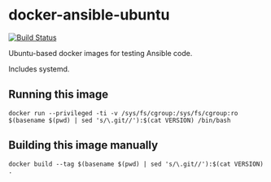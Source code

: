 # docker-ansible-ubuntu

[![Build Status](https://travis-ci.com/agoloncser/docker-ansible-ubuntu.svg?branch=master)](https://travis-ci.com/agoloncser/docker-ansible-ubuntu)

Ubuntu-based docker images for testing Ansible code.

Includes systemd.

## Running this image

    docker run --privileged -ti -v /sys/fs/cgroup:/sys/fs/cgroup:ro $(basename $(pwd) | sed 's/\.git//'):$(cat VERSION) /bin/bash

## Building this image manually

    docker build --tag $(basename $(pwd) | sed 's/\.git//'):$(cat VERSION) .
